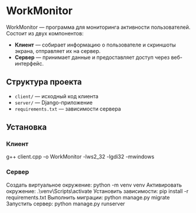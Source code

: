 # WorkMonitor

WorkMonitor — программа для мониторинга активности пользователей. Состоит из двух компонентов:

- **Клиент** — собирает информацию о пользователе и скриншоты экрана, отправляет их на сервер.
- **Сервер** — принимает данные и предоставляет доступ через веб-интерфейс.



## Структура проекта

- `client/` — исходный код клиента
- `server/` — Django-приложение
- `requirements.txt` — зависимости сервера

## Установка

### Клиент

g++ client.cpp -o WorkMonitor -lws2_32 -lgdi32 -mwindows

### Сервер

 Создать виртуальное окружение: python -m venv venv
 Активировать окружение: .\venv\Scripts\activate
 Установить зависимости: pip install -r requirements.txt
 Выполнить миграции: python manage.py migrate
 Запустить сервер: python manage.py runserver


